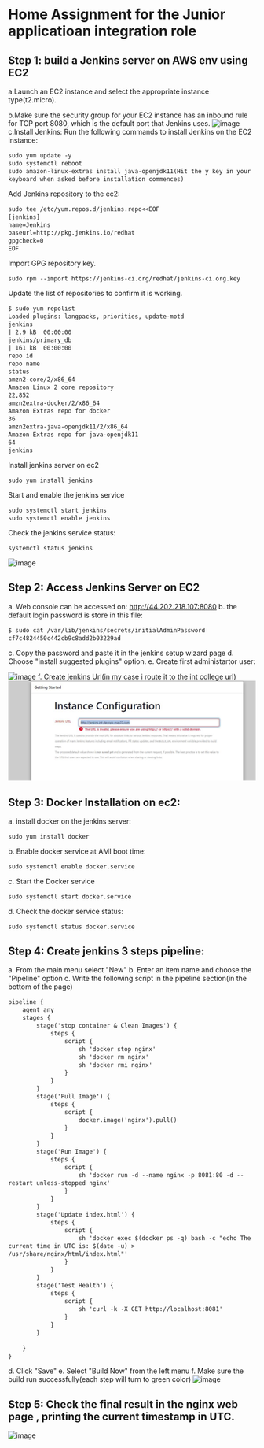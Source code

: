 # Home Assignment for the Junior applicatioan integration role

## Step 1: build a Jenkins server on AWS env using EC2

a.Launch an EC2 instance and select the appropriate instance type(t2.micro).

b.Make sure the security group for your EC2 instance has an inbound rule for TCP port 8080, which is the default port that Jenkins uses.
![image](https://user-images.githubusercontent.com/106589153/212828879-4e6bbea7-68df-4af6-8270-1b5371cc01b3.png)
c.Install Jenkins: Run the following commands to install Jenkins on the EC2 instance:
```
sudo yum update -y
sudo systemctl reboot
sudo amazon-linux-extras install java-openjdk11(Hit the y key in your keyboard when asked before installation commences)
```
Add Jenkins repository to the ec2:
```
sudo tee /etc/yum.repos.d/jenkins.repo<<EOF
[jenkins]
name=Jenkins
baseurl=http://pkg.jenkins.io/redhat
gpgcheck=0
EOF
```
Import GPG repository key.
```
sudo rpm --import https://jenkins-ci.org/redhat/jenkins-ci.org.key
```
Update the list of repositories to confirm it is working.
```
$ sudo yum repolist
Loaded plugins: langpacks, priorities, update-motd
jenkins                                                                                                                                    | 2.9 kB  00:00:00
jenkins/primary_db                                                                                                                         | 161 kB  00:00:00
repo id                                                                     repo name                                                                       status
amzn2-core/2/x86_64                                                         Amazon Linux 2 core repository                                                  22,852
amzn2extra-docker/2/x86_64                                                  Amazon Extras repo for docker                                                       36
amzn2extra-java-openjdk11/2/x86_64                                          Amazon Extras repo for java-openjdk11                                               64
jenkins         
```
Install jenkins server on ec2
```
sudo yum install jenkins
```
Start and enable the jenkins service
```
sudo systemctl start jenkins
sudo systemctl enable jenkins
```
Check the jenkins service status:
```
systemctl status jenkins
```
![image](https://user-images.githubusercontent.com/106589153/212835067-b750af5c-cb5e-44c7-b01d-70c34e46778f.png)

## Step 2: Access Jenkins Server on EC2
a. Web console can be accessed on:
http://44.202.218.107:8080
b. the default login password is store in this file:
```
$ sudo cat /var/lib/jenkins/secrets/initialAdminPassword
cf7c4824450c442cb9c8add2b03229ad
```
c. Copy the password and paste it in the jenkins setup wizard page
d. Choose "install suggested plugins" option.
e. Create first administartor user:

![image](https://user-images.githubusercontent.com/106589153/212836782-83e2f882-21c0-4fb1-b1e0-5c5e094b3b4d.png)
f. Create jenkins Url(in my case i route it to the int college url)
![image](https://github.com/SharonLeviDevops/CloudOpsExr/blob/8f48492687c5cff95d243c84845dee016a0c44a7/url.JPG)

## Step 3:  Docker Installation on ec2:
a. install docker on the jenkins server:
```
sudo yum install docker
```
b. Enable docker service at AMI boot time:
```
sudo systemctl enable docker.service
```
c. Start the Docker service
```
sudo systemctl start docker.service
```
d. Check the docker service status:
```
sudo systemctl status docker.service
```
## Step 4: Create jenkins 3 steps pipeline:
a. From the main menu select "New"
b. Enter an item name and choose the "Pipeline" option
c. Write the following script in the pipeline section(in the bottom of the page)
```
pipeline {
    agent any
    stages {
        stage('stop container & Clean Images') {
            steps {
                script {
                    sh 'docker stop nginx'
	                sh 'docker rm nginx' 
	                sh 'docker rmi nginx'
                }
            }
        }
        stage('Pull Image') {
            steps {
                script {
                    docker.image('nginx').pull()
                }
            }
        }
        stage('Run Image') {
            steps {
                script {
                    sh 'docker run -d --name nginx -p 8081:80 -d --restart unless-stopped nginx'
                }
            }
        }
        stage('Update index.html') {
            steps {
                script {
                    sh 'docker exec $(docker ps -q) bash -c "echo The current time in UTC is: $(date -u) > /usr/share/nginx/html/index.html"'
                }
            }
        }
        stage('Test Health') {
            steps {
                script {
                    sh 'curl -k -X GET http://localhost:8081'
                }
            }
        }

    }
}
```
d. Click "Save"
e. Select "Build Now" from the left menu 
f. Make sure the build run successfully(each step will turn to green color)
![image](https://user-images.githubusercontent.com/106589153/213133553-a798a337-acb6-441e-86c6-5ef8958160da.png)

## Step 5: Check the final result in the nginx web page , printing the current timestamp in UTC.
![image](https://user-images.githubusercontent.com/106589153/213134100-5973659a-ed17-4071-9a1f-6429d203ad86.png)

